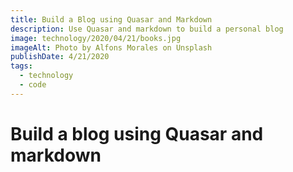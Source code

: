 ```yaml
---
title: Build a Blog using Quasar and Markdown
description: Use Quasar and markdown to build a personal blog
image: technology/2020/04/21/books.jpg
imageAlt: Photo by Alfons Morales on Unsplash
publishDate: 4/21/2020
tags: 
  - technology
  - code
---
```


# Build a blog using Quasar and markdown

